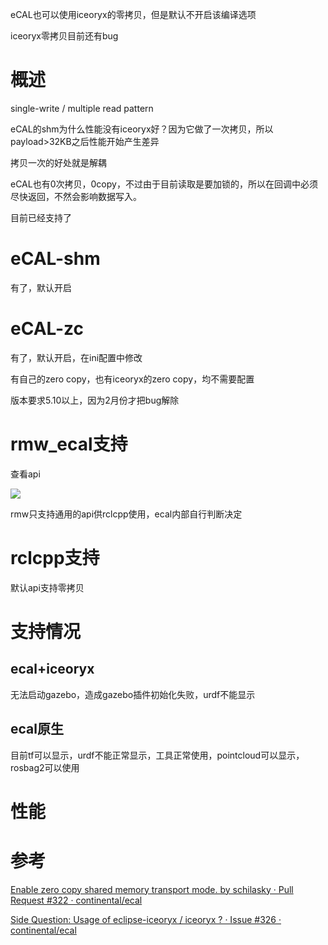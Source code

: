 eCAL也可以使用iceoryx的零拷贝，但是默认不开启该编译选项

iceoryx零拷贝目前还有bug

# 概述

single-write / multiple read pattern

eCAL的shm为什么性能没有iceoryx好？因为它做了一次拷贝，所以payload>32KB之后性能开始产生差异

拷贝一次的好处就是解耦

eCAL也有0次拷贝，0copy，不过由于目前读取是要加锁的，所以在回调中必须尽快返回，不然会影响数据写入。

目前已经支持了

# eCAL-shm

有了，默认开启

# eCAL-zc

有了，默认开启，在ini配置中修改

有自己的zero copy，也有iceoryx的zero copy，均不需要配置

版本要求5.10以上，因为2月份才把bug解除

# rmw_ecal支持

查看api

![](https://tcs.teambition.net/storage/312gc65a8cebfe98fe6ef25dc5d9d7e249cd?Signature=eyJhbGciOiJIUzI1NiIsInR5cCI6IkpXVCJ9.eyJBcHBJRCI6IjU5Mzc3MGZmODM5NjMyMDAyZTAzNThmMSIsIl9hcHBJZCI6IjU5Mzc3MGZmODM5NjMyMDAyZTAzNThmMSIsIl9vcmdhbml6YXRpb25JZCI6IiIsImV4cCI6MTY3MTc5ODY4NSwiaWF0IjoxNjcxMTkzODg1LCJyZXNvdXJjZSI6Ii9zdG9yYWdlLzMxMmdjNjVhOGNlYmZlOThmZTZlZjI1ZGM1ZDlkN2UyNDljZCJ9.CRAHblKFpR_PMs1NV7-Rcc6NPhBeVw42d1JHgMmfy5g&download=image.png "")

rmw只支持通用的api供rclcpp使用，ecal内部自行判断决定

# rclcpp支持

默认api支持零拷贝

# 支持情况

## ecal+iceoryx

无法启动gazebo，造成gazebo插件初始化失败，urdf不能显示

## ecal原生

目前tf可以显示，urdf不能正常显示，工具正常使用，pointcloud可以显示，rosbag2可以使用

# 性能

# 参考

[Enable zero copy shared memory transport mode. by schilasky · Pull Request #322 · continental/ecal](https://github.com/continental/ecal/pull/322)

[Side Question: Usage of eclipse-iceoryx / iceoryx ? · Issue #326 · continental/ecal](https://github.com/continental/ecal/issues/326)
